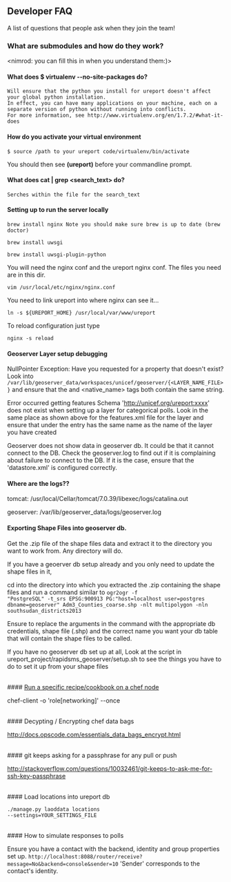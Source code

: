 ## Developer FAQ

A list of questions that people ask when they join the team!


### What are submodules and how do they work?

<nimrod: you can fill this in when you understand them:)>


#### What does $ virtualenv --no-site-packages do?
	Will ensure that the python you install for ureport doesn't affect your global python installation. 
	In effect, you can have many applications on your machine, each on a separate version of python without running into conflicts.
	For more information, see http://www.virtualenv.org/en/1.7.2/#what-it-does


#### How do you activate your virtual environment
	
	$ source /path to your ureport code/virtualenv/bin/activate

You should then see <b>(ureport)</b> before your commandline prompt. 


#### What does cat <filename> | grep <search_text> do?
	
	Serches within the file for the search_text


#### Setting up to run the server locally

    brew install nginx Note you should make sure brew is up to date (brew doctor)
    
    brew install uwsgi
    
    brew install uwsgi-plugin-python
        
You will need the nginx conf and the ureport nginx conf. The files you need are in this dir. 

    vim /usr/local/etc/nginx/nginx.conf

You need to link ureport into where nginx can see it...

    ln -s ${UREPORT_HOME} /usr/local/var/www/ureport
    
To reload configuration just type

    nginx -s reload
    

#### Geoserver Layer setup debugging

NullPointer Exception: Have you requested for a property that doesn't exist?
Look into
    <code>/var/lib/geoserver_data/workspaces/unicef/geoserver/{<LAYER_NAME_FILE>}</code>
and ensure that the <name> and <native_name> tags both contain the same string.

Error occurred getting features Schema 'http://unicef.org/ureport:xxxx' does not exist when 
setting up a layer for categorical polls. Look in the same place as shown above for the features.xml
file for the layer and ensure that under the <virtualTable> entry has the same name as the name of
the layer you have created

Geoserver does not show data in geoserver db. It could be that it cannot connect to the DB. Check the
geoserver.log to find out if it is complaining about failure to connect to the DB. If it is the case,
ensure that the 'datastore.xml' is configured correctly.


#### Where are the logs??

tomcat: /usr/local/Cellar/tomcat/7.0.39/libexec/logs/catalina.out

geoserver: /var/lib/geoserver_data/logs/geoserver.log



#### Exporting Shape Files into geoserver db.

Get the .zip file of the shape files data and extract it to the directory you want to work from. Any directory
will do.

If you have a geoerver db setup already and you only need to update the shape files in it,

cd into the directory into which you extracted the .zip containing the shape files and run a command similar to 
<code>ogr2ogr -f "PostgreSQL" -t_srs EPSG:900913 PG:"host=localhost user=postgres dbname=geoserver" Adm3_Counties_coarse.shp -nlt multipolygon -nln southsudan_districts2013 </code>

Ensure to replace the arguments in the command with the appropriate db credentials, shape file (.shp) and
the correct name you want your db table that will contain the shape files to be called.

If you have no geoserver db set up at all, Look at the script in ureport_project/rapidsms_geoserver/setup.sh
to see the things you have to do to set it up from your shape files

<br>
#### <u>Run a specific recipe/cookbook on a chef node</u>

chef-client -o 'role[networking]' --once

<br>
#### Decypting / Encrypting chef data bags

http://docs.opscode.com/essentials_data_bags_encrypt.html

<br>
#### git keeps asking for a passphrase for any pull or push

http://stackoverflow.com/questions/10032461/git-keeps-to-ask-me-for-ssh-key-passphrase

<br>
#### Load locations into ureport db

<code>./manage.py laoddata locations --settings=YOUR_SETTINGS_FILE</code>

<br>
#### How to simulate responses to polls

Ensure you have a contact with the backend, identity and group properties set up. 
<code>http://localhost:8088/router/receive?message=No&backend=console&sender=10</code>
'Sender' corresponds to the contact's identity.

